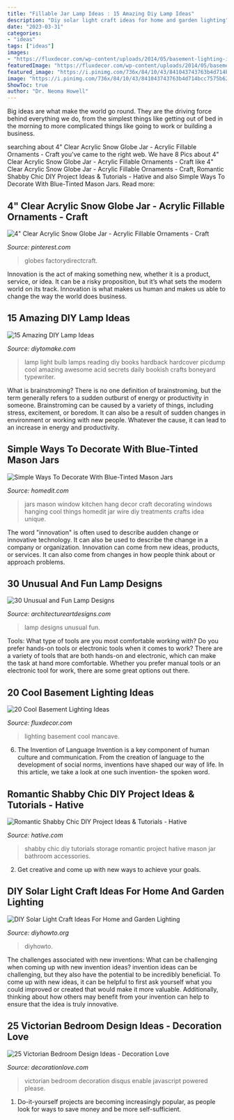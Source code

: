```yaml
---
title: "Fillable Jar Lamp Ideas : 15 Amazing Diy Lamp Ideas"
description: "Diy solar light craft ideas for home and garden lighting"
date: "2023-03-31"
categories:
- "ideas"
tags: ["ideas"]
images:
- "https://fluxdecor.com/wp-content/uploads/2014/05/basement-lighting-ideas/17-mancave-lighting.jpg"
featuredImage: "https://fluxdecor.com/wp-content/uploads/2014/05/basement-lighting-ideas/17-mancave-lighting.jpg"
featured_image: "https://i.pinimg.com/736x/84/10/43/841043743763b4d714bcc7575b62a592.jpg"
image: "https://i.pinimg.com/736x/84/10/43/841043743763b4d714bcc7575b62a592.jpg"
ShowToc: true
author: "Dr. Neoma Howell"
---
```



Big ideas are what make the world go round. They are the driving force behind everything we do, from the simplest things like getting out of bed in the morning to more complicated things like going to work or building a business.

	

		
searching about 4&quot; Clear Acrylic Snow Globe Jar - Acrylic Fillable Ornaments - Craft you've came to the right web. We have 8 Pics about 4&quot; Clear Acrylic Snow Globe Jar - Acrylic Fillable Ornaments - Craft like 4&quot; Clear Acrylic Snow Globe Jar - Acrylic Fillable Ornaments - Craft, Romantic Shabby Chic DIY Project Ideas &amp; Tutorials - Hative and also Simple Ways To Decorate With Blue-Tinted Mason Jars. Read more:
		
    
## 4&quot; Clear Acrylic Snow Globe Jar - Acrylic Fillable Ornaments - Craft

<img loading=lazy src="https://i.pinimg.com/736x/84/10/43/841043743763b4d714bcc7575b62a592.jpg" onerror="this.onerror=null;this.src='https://tse2.mm.bing.net/th?id=OIP.p67rjzB0f7h1U-X4IizOoQHaHa&amp;pid=15.1';" alt="4&quot; Clear Acrylic Snow Globe Jar - Acrylic Fillable Ornaments - Craft">

_Source: pinterest.com_

>globes factorydirectcraft. 

	

Innovation is the act of making something new, whether it is a product, service, or idea. It can be a risky proposition, but it’s what sets the modern world on its track. Innovation is what makes us human and makes us able to change the way the world does business.

    
## 15 Amazing DIY Lamp Ideas

<img loading=lazy src="https://www.diytomake.com/wp-content/uploads/2016/03/book-lamp.jpg" onerror="this.onerror=null;this.src='https://tse2.mm.bing.net/th?id=OIP.8TQHbwhW8dVbKBGczdp1UQHaHa&amp;pid=15.1';" alt="15 Amazing DIY Lamp Ideas">

_Source: diytomake.com_

>lamp light bulb lamps reading diy books hardback hardcover picdump cool amazing awesome acid secrets daily bookish crafts boneyard typewriter. 

	

What is brainstroming?
There is no one definition of brainstroming, but the term generally refers to a sudden outburst of energy or productivity in someone. Brainstroming can be caused by a variety of things, including stress, excitement, or boredom. It can also be a result of sudden changes in environment or working with new people. Whatever the cause, it can lead to an increase in energy and productivity.

    
## Simple Ways To Decorate With Blue-Tinted Mason Jars

<img loading=lazy src="http://cdn.homedit.com/wp-content/uploads/2015/03/kitchen-window-hang-mason-jars.jpg" onerror="this.onerror=null;this.src='https://tse3.mm.bing.net/th?id=OIP.XhDrgYRBv3qVXxmOi2PCUgHaLH&amp;pid=15.1';" alt="Simple Ways To Decorate With Blue-Tinted Mason Jars">

_Source: homedit.com_

>jars mason window kitchen hang decor craft decorating windows hanging cool things homedit jar wire diy treatments crafts idea unique. 

	

The word "innovation" is often used to describe audden change or innovative technology. It can also be used to describe the change in a company or organization. Innovation can come from new ideas, products, or services. It can also come from changes in how people think about or approach problems.

    
## 30 Unusual And Fun Lamp Designs

<img loading=lazy src="http://www.architectureartdesigns.com/wp-content/uploads/2013/10/1832.jpg" onerror="this.onerror=null;this.src='https://tse4.mm.bing.net/th?id=OIP.5Qn72Vk1j6racVMwqJU7ywHaHa&amp;pid=15.1';" alt="30 Unusual and Fun Lamp Designs">

_Source: architectureartdesigns.com_

>lamp designs unusual fun. 

	

Tools: What type of tools are you most comfortable working with?
Do you prefer hands-on tools or electronic tools when it comes to work? There are a variety of tools that are both hands-on and electronic, which can make the task at hand more comfortable. Whether you prefer manual tools or an electronic tool for work, there are some great options out there.

    
## 20 Cool Basement Lighting Ideas

<img loading=lazy src="https://fluxdecor.com/wp-content/uploads/2014/05/basement-lighting-ideas/17-mancave-lighting.jpg" onerror="this.onerror=null;this.src='https://tse4.mm.bing.net/th?id=OIP.Lv5P2XWwy28z3Ls7FBCDywHaJ4&amp;pid=15.1';" alt="20 Cool Basement Lighting Ideas">

_Source: fluxdecor.com_

>lighting basement cool mancave. 

	

6. The Invention of Language
Invention is a key component of human culture and communication. From the creation of language to the development of social norms, inventions have shaped our way of life. In this article, we take a look at one such invention- the spoken word.

    
## Romantic Shabby Chic DIY Project Ideas &amp; Tutorials - Hative

<img loading=lazy src="https://hative.com/wp-content/uploads/2016/04/shabby-chic-decor/6-shabby-chic-decorations.jpg" onerror="this.onerror=null;this.src='https://tse2.mm.bing.net/th?id=OIP.zxJ-y30c9DjISLqkmarMSwHaWO&amp;pid=15.1';" alt="Romantic Shabby Chic DIY Project Ideas &amp; Tutorials - Hative">

_Source: hative.com_

>shabby chic diy tutorials storage romantic project hative mason jar bathroom accessories. 

	

2. Get creative and come up with new ways to achieve your goals.

    
## DIY Solar Light Craft Ideas For Home And Garden Lighting

<img loading=lazy src="https://www.diyhowto.org/wp-content/uploads/2016/10/DIYHowto-DIY-Solar-Light-Lighting-Ideas-Picture-Instructions-09.jpg" onerror="this.onerror=null;this.src='https://tse4.mm.bing.net/th?id=OIP.zezNyAPloI1GGZUe2MHPsgHaLH&amp;pid=15.1';" alt="DIY Solar Light Craft Ideas For Home and Garden Lighting">

_Source: diyhowto.org_

>diyhowto. 

	

The challenges associated with new inventions: What can be challenging when coming up with new invention ideas?
invention ideas can be challenging, but they also have the potential to be incredibly beneficial. To come up with new ideas, it can be helpful to first ask yourself what you could improved or created that would make it more valuable. Additionally, thinking about how others may benefit from your invention can help to ensure that the idea is truly innovative.

    
## 25 Victorian Bedroom Design Ideas - Decoration Love

<img loading=lazy src="http://www.decorationlove.com/wp-content/uploads/2016/04/Stunning-Victorian-Bedroom-Design.jpg" onerror="this.onerror=null;this.src='https://tse4.mm.bing.net/th?id=OIP.jqPrhlNk0c6h68ENB2oYngHaKk&amp;pid=15.1';" alt="25 Victorian Bedroom Design Ideas - Decoration Love">

_Source: decorationlove.com_

>victorian bedroom decoration disqus enable javascript powered please. 

	

1. Do-it-yourself projects are becoming increasingly popular, as people look for ways to save money and be more self-sufficient.

